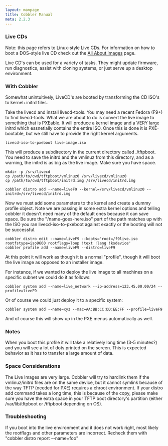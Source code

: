 ```yaml
---
layout: manpage
title: Cobbler Manual
meta: 2.2.3
---
```

### Live CDs

Note: this page refers to Linux-style Live CDs.  For information on how to boot a DOS-style live CD check out the [All About Images](https://github.com/cobbler/cobbler/wiki/All-About-Images) page.

Live CD's can be used for a variety of tasks.  They might update firmware, run diagnostics, assist with cloning systems, or just serve up a desktop environment.

### With Cobbler

Somewhat unintuitively, LiveCD's are booted by transforming the CD ISO's to kernel+initrd files.

Take the livecd and install livecd-tools.  You may need a recent Fedora (F9+) to find livecd-tools.  What we are about to do is convert the live image to something that is PXEable.  It will produce a kernel image and a VERY large initrd which essnetially contains the entire ISO.  Once this is done it is PXE-bootable, but we still have to provide the right kernel arguments.

    livecd-iso-to-pxeboot live-image.iso


This will produce a subdirectory in the current directory called ./tftpboot.  You need to save the initrd and the vmlinuz from this directory, and as a warning, the initrd is as big as the live image.  Make sure you have space.



    mkdir -p /srv/livecd
    cp /path/to/cwd/tftpboot/vmlinuz0 /srv/livecd/vmlinuz0
    cp /path/to/cwd/tftpboot/initrd.img /srv/livecd/initrd.img

    cobbler distro add --name=liveF9 --kernel=/srv/livecd/vmlinuz0 --initrd=/srv/livecd/initrd.img


Now we must add some parameters to the kernel and create a dummy profile object.  Note we are passing in some extra kernel options and telling cobbler it doesn't need many of the default ones because it can save space.  Be sure the "/name-goes-here.iso" part of the path matches up with the ISO you ran livecd-iso-to-pxeboot against exactly or the booting will not be successful.

    cobbler distro edit --name=liveF9 --kopts='root=/f9live.iso rootfstype=iso9660 rootflags=loop !text !lang !ksdevice'
    cobbler profile add --name=liveF9 --distro=liveF9

At this point it will work as though it is a normal "profile", though it will boot the live image as opposed to an installer image.

For instance, if we wanted to deploy the live image to all machines on a specific subnet we could do it as follows:

    cobbler system add --name=live_network --ip-address=123.45.00.00/24 --profile=liveF9

Or of course we could just deploy it to a specific system:

    cobbler system add --name=xyz --mac=AA:BB:CC:DD:EE:FF --profile=liveF9

And of course this will show up in the PXE menus automatically as well.

### Notes

When you boot this profile it will take a relatively long time (3-5 minutes?) and you will see a lot of dots printed on the screen.  This is expected behavior as it has to transfer a large amount of data.

### Space Considerations

The Live Images are very large.  Cobbler will try to hardlink them if the vmlinuz/initrd files are on the same device, but it cannot symlink because of the way TFTP (needed for PXE) requires a chroot environment.  If your distro add command takes a long time, this is because of the copy, please make sure you have the extra space in your TFTP boot directory's partition (either /var/lib/tftpboot or /tftpboot depending on OS).

### Troubleshooting

If you boot into the live environment and it does not work right, most likely the rootflags and other parameters are incorrect.   Recheck them with "cobbler distro report --name=foo"
